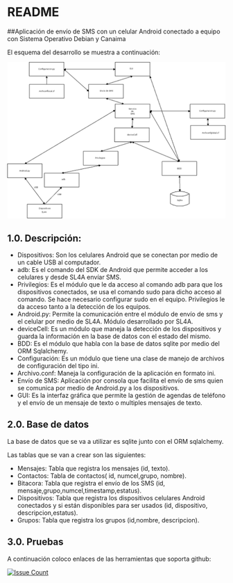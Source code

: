 # README
##Aplicación de envío de SMS con un celular Android conectado a equipo con Sistema Operativo  Debian y Canaima

El esquema del desarrollo se muestra a continuación:

![Alt text](./doc/imagenes/esquema.png "Esquema del desarrollo")


## 1.0. Descripción:


* Dispositivos: Son los celulares Android que se conectan por medio de un cable USB al computador.
* adb: Es el comando del SDK de Android que permite acceder a los celulares y desde SL4A envíar SMS.
* Privilegios: Es el módulo que le da acceso al comando adb para que los dispositivos conectados, se usa el comando sudo para dicho acceso al comando. Se hace necesario configurar sudo en el equipo. Privilegios le da acceso tanto a la detección de los equipos.
* Android.py: Permite la comunicación entre el módulo de envío de sms y el celular por medio de SL4A. Módulo desarrollado por SL4A.
* deviceCell: Es un módulo que maneja la detección de los dispositivos y guarda la información en la base de datos con el estado del mismo. 
* BDD: Es el módulo que habla con la base de datos sqlite por medio del ORM Sqlalchemy.
* Configuración: Es un módulo que tiene una clase de manejo de archivos de configuración del tipo ini. 
* Archivo.conf: Maneja la configuración de la aplicación en formato ini.
* Envío de SMS: Aplicación por consola que facilita el envío de sms quien se comunica por medio de Android.py a los dispositivos.
* GUI: Es la interfaz gráfica que permite la gestión de agendas de teléfono y el envío de un mensaje de texto o multiples mensajes de texto. 

## 2.0. Base de datos

La base de datos que se va a utilizar es sqlite junto con el ORM sqlalchemy.

Las tablas que se van a crear son las siguientes:
+ Mensajes: Tabla que registra los mensajes (id, texto).
+ Contactos: Tabla de contactos( id, numcel,grupo, nombre).
+ Bitacora: Tabla que registra el envío de los SMS (id, mensaje,grupo,numcel,timestamp,estatus).
+ Dispositivos: Tabla que registra los dispositivos celulares Android conectados y si están disponibles para ser usados (id, dispositivo, descripcion,estatus).
+ Grupos: Tabla que registra los grupos (id,nombre, descripcion).

## 3.0. Pruebas

A continuación coloco enlaces de las herramientas que soporta github:

[![Issue Count](https://codeclimate.com/github/ecrespo/python-android_sms/badges/issue_count.svg)](https://codeclimate.com/github/ecrespo/python-android_sms)

